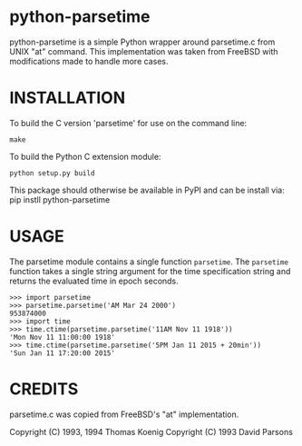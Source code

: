 python-parsetime
================

python-parsetime is a simple Python wrapper around parsetime.c from UNIX "at" command.
This implementation was taken from FreeBSD with modifications made to handle more cases.

INSTALLATION
============

To build the C version 'parsetime' for use on the command line:

    make

To build the Python C extension module:

    python setup.py build

This package should otherwise be available in PyPI and can be install via:
    pip instll python-parsetime

USAGE
=====
The parsetime module contains a single function `parsetime`. The `parsetime`
function takes a single string argument for the time specification string and
returns the evaluated time in epoch seconds.

    >>> import parsetime
    >>> parsetime.parsetime('AM Mar 24 2000')
    953874000
    >>> import time
    >>> time.ctime(parsetime.parsetime('11AM Nov 11 1918'))
    'Mon Nov 11 11:00:00 1918'
    >>> time.ctime(parsetime.parsetime('5PM Jan 11 2015 + 20min'))
    'Sun Jan 11 17:20:00 2015'

CREDITS
=======
parsetime.c was copied from FreeBSD's "at" implementation.

Copyright (C) 1993, 1994 Thomas Koenig
Copyright (C) 1993       David Parsons
